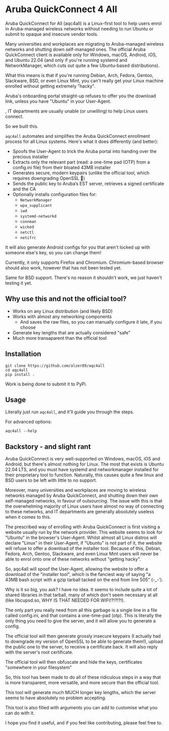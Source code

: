 # Aruba QuickConnect 4 All
Aruba QuickConnect for All (aqc4all) is a Linux-first tool to help users enrol in Aruba-managed wireless networks without needing to run Ubuntu or submit to opaque and insecure vendor tools.

Many universities and workplaces are migrating to Aruba-managed wireless networks and shutting down self-managed ones. The official Aruba QuickConnect client is available only for Windows, macOS, Android, iOS, and Ubuntu 22.04 (and only if you're running systemd and NetworkManager, which cuts out quite a few Ubuntu-based distributions).

What this means is that if you're running Debian, Arch, Fedora, Gentoo, Slackware, BSD, or even Linux Mint, you can't really get your Linux machine enrolled without getting extremely "hacky". 

Aruba's onboarding portal straight-up refuses to offer you the download link, unless you have "Ubuntu" in your User-Agent.

, IT departments are usually unable (or unwilling) to help Linux users connect.

So we built this.


`aqc4all` automates and simplifies the Aruba QuickConnect enrollment process for all Linux systems. Here's what it does differently (and better):
- Spoofs the User-Agent to trick the Aruba portal into handing over the precious installer
- Extracts only the relevant part (read: a one-time pad (OTP) from a config.ini file) from their bloated 43MB installer
- Generates secure, modern keypairs (unlike the official tool, which requires downgrading OpenSSL 🤦)
- Sends the public key to Aruba’s EST server, retrieves a signed certificate and the CA
- Optionally installs configuration files for:
    - `NetworkManager`
    - `wpa_supplicant`
    - `iwd`
    - `systemd-networkd`
    - `connman`
    - `wicked`
    - `netctl`
    - `netifrc`

It will also generate Android configs for you that aren't locked up with someone else's key, so you can change them!

Currently, it only supports Firefox and Chromium.  Chromium-based browser should also work, however that has not been tested yet.  

Same for BSD support.  There's no reason it shouldn't work, we just haven't testing it yet.

## Why use this and not the official tool?
- Works on any Linux distribution (and likely BSD)
- Works with almost any networking components
   - And saves the raw files, so you can manually configure it late, if you choose
- Generate key lengths that are actually considered "safe"
- Much more transaparent than the official tool

## Installation
```
git clone https://github.com/alzer89/aqc4all
cd aqc4all
pip install .
```

Work is being done to submit it to PyPi.

## Usage

Literally just run `aqc4all`, and it'll guide you through the steps. 

For advanced options:
```
aqc4all --help
```


## Backstory - and slight rant
Aruba QuickConnect is very well-supported on Windows, macOS, iOS and Android, but there's almost nothing for Linux.  The most that exists is Ubuntu 22.04 LTS, and you must have systemd and networkmanager installed for their proprietary tool to function.  Naturally, this causes quite a few linux and BSD users to be left with little to no support.  

Moreover, many universities and workplaces are moving to wireless networks managed by Aruba QuickConnect, and shutting down their own self-managed networks, in favour of outsourcing.  The issue with this is that the overwhelming majority of Linux users have almost no way of connecting to these networks, and IT departments are generally absolutely useless when it comes to this.  

The prescribed way of enrolling with Aruba QuickConnect is first visiting a website usually run by the network provider.  This website seems to look for "Ubuntu" in the browser's User-Agent.  Whilst almost all Linux distros will declare "Linux" in their User-Agent, if "Ubuntu" is not part of it, the website will refuse to offer a download of the installer tool.  Because of this, Debian, Fedora, Arch, Gentoo, Slackware, and even Linux Mint users will never be able to enrol onto one of these networks without "getting hacky".  

So, aqc4all will spoof the User-Agent, allowing the website to offer a download of the "installer tool", which is the fanciest way of saying "a 43MB bash script with a gzip tarball tacked on the end from line 505" (-_-').  

Why is it so big, you ask?  I have no idea.  It seems to include quite a lot of shared libraries in that tarball, many of which don't seem necessary at all (like libcupsd.so, WHY IS THAT NEEDED FOR WIFI!?!?!?!).

The only part you really need from all this garbage is a single line in a file called config.ini, and that contains a one-time-pad (otp).  This is literally the only thing you need to give the server, and it will allow you to generate a config.  

The official tool will then generate grossly insecure keypairs (I actually had to downgrade my version of OpenSSL to be able to generate them!), upload the public one to the server, to receive a certificate back.  It will also reply with the server's root certificate.  

The official tool will then obfuscate and hide the keys, certificates "somewhere in your filesystem"

So, this tool has been made to do all of these ridiculous steps in a way that is more transparent, more versatile, and more secure than the official tool.  

This tool will generate much MUCH longer key lengths, which the server seems to have absolutely no problem accepting.  

This tool is also filled with arguments you can add to customise what you can do with it.  

I hope you find it useful, and if you feel like contributing, please feel free to.  
